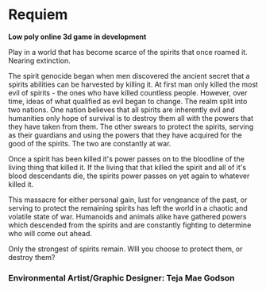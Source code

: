 Requiem
=======

**Low poly online 3d game in development**

Play in a world that has become scarce of the spirits that once roamed it. Nearing extinction.

The spirit genocide began when men discovered the ancient secret that a spirits abilities can be harvested by killing it. At first man only killed the most evil of spirits - the ones who have killed countless people. However, over time, ideas of what qualified as evil began to change. The realm split into two nations. One nation believes that all spirits are inherently evil and humanities only hope of survival is to destroy them all with the powers that they have taken from them. The other swears to protect the spirits, serving as their guardians and using the powers that they have acquired for the good of the spirits. The two are constantly at war.

Once a spirit has been killed it's power passes on to the bloodline of the living thing that killed it. If the living that that killed the spirit and all of it's blood descendants die, the spirits power passes on yet again to whatever killed it.

This massacre for either personal gain, lust for vengeance of the past, or serving to protect the remaining spirits has left the world in a chaotic and volatile state of war. Humanoids and animals alike have gathered powers which descended from the spirits and are constantly fighting to determine who will come out ahead.

Only the strongest of spirits remain. WIll you choose to protect them, or destroy them?

### Environmental Artist/Graphic Designer: Teja Mae Godson ###
